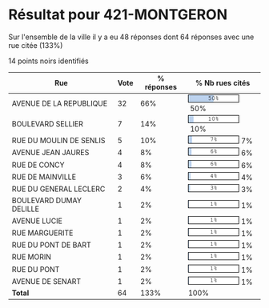 # Résultat pour 421-MONTGERON

Sur l'ensemble de la ville il y a eu 48 réponses dont 64 réponses avec une rue citée (133%)

14 points noirs identifiés

| Rue | Vote | % réponses | % Nb rues cités|
|-----|------|------------|----------------|
| AVENUE DE LA REPUBLIQUE | 32 | 66% | <img src="../../img/bar_50.gif" />&nbsp;50%|
| BOULEVARD SELLIER | 7 | 14% | <img src="../../img/bar_10.gif" />&nbsp;10%|
| RUE DU MOULIN DE SENLIS | 5 | 10% | <img src="../../img/bar_7.gif" />&nbsp;7%|
| AVENUE JEAN JAURES | 4 | 8% | <img src="../../img/bar_6.gif" />&nbsp;6%|
| RUE DE CONCY | 4 | 8% | <img src="../../img/bar_6.gif" />&nbsp;6%|
| RUE DE MAINVILLE | 3 | 6% | <img src="../../img/bar_4.gif" />&nbsp;4%|
| RUE DU GENERAL LECLERC | 2 | 4% | <img src="../../img/bar_3.gif" />&nbsp;3%|
| BOULEVARD DUMAY DELILLE | 1 | 2% | <img src="../../img/bar_1.gif" />&nbsp;1%|
| AVENUE LUCIE | 1 | 2% | <img src="../../img/bar_1.gif" />&nbsp;1%|
| RUE MARGUERITE | 1 | 2% | <img src="../../img/bar_1.gif" />&nbsp;1%|
| RUE DU PONT DE BART | 1 | 2% | <img src="../../img/bar_1.gif" />&nbsp;1%|
| RUE MORIN | 1 | 2% | <img src="../../img/bar_1.gif" />&nbsp;1%|
| RUE DU PONT | 1 | 2% | <img src="../../img/bar_1.gif" />&nbsp;1%|
| AVENUE DE SENART | 1 | 2% | <img src="../../img/bar_1.gif" />&nbsp;1%|
| **Total** | 64 | 133% | 100%|

